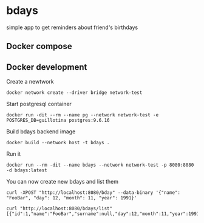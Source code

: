# bdays
simple app to get reminders about friend's birthdays



## Docker compose


## Docker development

Create a newtwork
```
docker network create --driver bridge network-test
```

Start postgresql container
```
docker run -dit --rm --name pg --network network-test -e POSTGRES_DB=guillotina postgres:9.6.16
```

Build bdays backend image
```
docker build --network host -t bdays .
```

Run it

```
docker run --rm -dit --name bdays --network network-test -p 8080:8080 -d bdays:latest
```

You can now create new bdays and list them

```
curl -XPOST "http://localhost:8080/bday" --data-binary '{"name": "FooBar", "day": 12, "month": 11, "year": 1991}'

curl "http://localhost:8080/bdays/list"
[{"id":1,"name":"FooBar","surname":null,"day":12,"month":11,"year":1991}]
```
